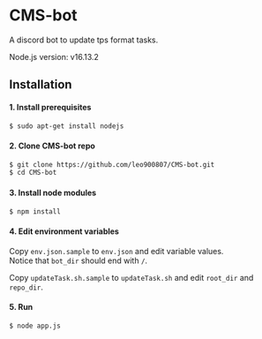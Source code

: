 # CMS-bot

A discord bot to update tps format tasks.

Node.js version: v16.13.2

## Installation

#### 1. Install prerequisites

```bash
$ sudo apt-get install nodejs
```

#### 2. Clone CMS-bot repo

```bash
$ git clone https://github.com/leo900807/CMS-bot.git
$ cd CMS-bot
```

#### 3. Install node modules

```bash
$ npm install
```

#### 4. Edit environment variables

Copy `env.json.sample` to `env.json` and edit variable values.  
Notice that `bot_dir` should end with `/`.

Copy `updateTask.sh.sample` to `updateTask.sh` and edit `root_dir` and `repo_dir`.

#### 5. Run

```bash
$ node app.js
```
